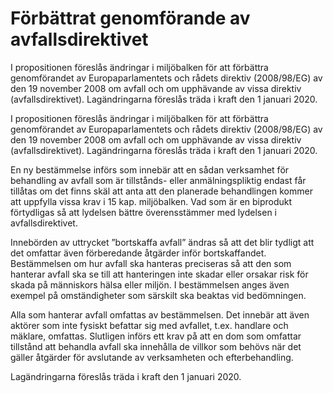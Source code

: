 # Förbättrat genomförande av avfallsdirektivet

I propositionen föreslås ändringar i miljöbalken för att förbättra genomförandet av Europaparlamentets och rådets direktiv (2008/98/EG) av den 19 november 2008 om avfall och om upphävande av vissa direktiv (avfallsdirektivet). Lagändringarna föreslås träda i kraft den 1 januari 2020.

I propositionen föreslås ändringar i miljöbalken för att förbättra genomförandet av Europaparlamentets och rådets direktiv (2008/98/EG) av den 19 november 2008 om avfall och om upphävande av vissa direktiv (avfallsdirektivet). Lagändringarna föreslås träda i kraft den 1 januari 2020.

En ny bestämmelse införs som innebär att en sådan verksamhet för
behandling av avfall som är tillstånds- eller anmälningspliktig endast får tillåtas om det finns skäl att anta att den planerade behandlingen kommer att uppfylla vissa krav i 15 kap. miljöbalken. Vad som är en biprodukt förtydligas så att lydelsen bättre överensstämmer med lydelsen i avfallsdirektivet.

Innebörden av uttrycket ”bortskaffa avfall” ändras så att det blir
tydligt att det omfattar även förberedande åtgärder inför bortskaffandet.
Bestämmelsen om hur avfall ska hanteras preciseras så att den som
hanterar avfall ska se till att hanteringen inte skadar eller orsakar risk för skada på människors hälsa eller miljön. I bestämmelsen anges även exempel på omständigheter som särskilt ska beaktas vid bedömningen.

Alla som hanterar avfall omfattas av bestämmelsen. Det innebär att även aktörer som inte fysiskt befattar sig med avfallet, t.ex. handlare och mäklare, omfattas. Slutligen införs ett krav på att en dom som omfattar tillstånd att behandla avfall ska innehålla de villkor som behövs när det gäller åtgärder för avslutande av verksamheten och efterbehandling.

Lagändringarna föreslås träda i kraft den 1 januari 2020.
